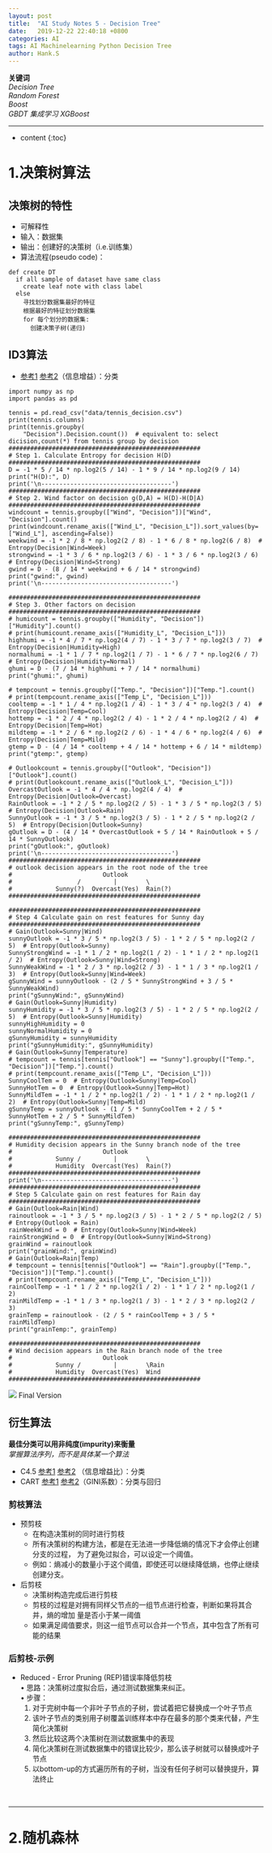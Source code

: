 ```yaml
---
layout: post
title:  "AI Study Notes 5 - Decision Tree"
date:   2019-12-22 22:40:18 +0800
categories: AI
tags: AI Machinelearning Python Decision Tree
author: Hank.S
---
```


**关键词**  
*Decision Tree*  
*Random Forest*   
*Boost*   
*GBDT*
*集成学习*
*XGBoost*





---
* content
{:toc}




# 1.决策树算法
## 决策树的特性  
  - 可解释性
  - 输入：数据集
  - 输出：创建好的决策树（i.e.训练集）
  - 算法流程(pseudo code)：  
```
def create DT
  if all sample of dataset have same class
    create leaf note with class label
  else
    寻找划分数据集最好的特征
    根据最好的特征划分数据集
    for 每个划分的数据集:
      创建决策子树(递归)
```  
## ID3算法  
- [参考1](https://sefiks.com/2017/11/20/a-step-by-step-id3-decision-tree-example/) [参考2](https://www.cnblogs.com/kuaizifeng/p/9110157.html)（信息增益）：分类  

```
import numpy as np
import pandas as pd

tennis = pd.read_csv("data/tennis_decision.csv")
print(tennis.columns)
print(tennis.groupby(
    "Decision").Decision.count())  # equivalent to: select dicision,count(*) from tennis group by decision
#####################################################
# Step 1. Calculate Entropy for decision H(D)
#####################################################
D = -1 * 5 / 14 * np.log2(5 / 14) - 1 * 9 / 14 * np.log2(9 / 14)
print("H(D):", D)
print('\n------------------------------------')
#####################################################
# Step 2. Wind factor on decision g(D,A) = H(D)-H(D|A)
#####################################################
windcount = tennis.groupby(["Wind", "Decision"])["Wind", "Decision"].count()
print(windcount.rename_axis(["Wind_L", "Decision_L"]).sort_values(by=["Wind_L"], ascending=False))
weekwind = -1 * 2 / 8 * np.log2(2 / 8) - 1 * 6 / 8 * np.log2(6 / 8)  # Entropy(Decision|Wind=Week)
strongwind = -1 * 3 / 6 * np.log2(3 / 6) - 1 * 3 / 6 * np.log2(3 / 6)  # Entropy(Decision|Wind=Strong)
gwind = D - (8 / 14 * weekwind + 6 / 14 * strongwind)
print("gwind:", gwind)
print('\n------------------------------------')

#####################################################
# Step 3. Other factors on decision
#####################################################
# humicount = tennis.groupby(["Humidity", "Decision"])["Humidity"].count()
# print(humicount.rename_axis(["Humidity_L", "Decision_L"]))
highhumi = -1 * 4 / 7 * np.log2(4 / 7) - 1 * 3 / 7 * np.log2(3 / 7)  # Entropy(Decision|Humidity=High)
normalhumi = -1 * 1 / 7 * np.log2(1 / 7) - 1 * 6 / 7 * np.log2(6 / 7)  # Entropy(Decision|Humidity=Normal)
ghumi = D - (7 / 14 * highhumi + 7 / 14 * normalhumi)
print("ghumi:", ghumi)

# tempcount = tennis.groupby(["Temp.", "Decision"])["Temp."].count()
# print(tempcount.rename_axis(["Temp_L", "Decision_L"]))
cooltemp = -1 * 1 / 4 * np.log2(1 / 4) - 1 * 3 / 4 * np.log2(3 / 4)  # Entropy(Decision|Temp=Cool)
hottemp = -1 * 2 / 4 * np.log2(2 / 4) - 1 * 2 / 4 * np.log2(2 / 4)  # Entropy(Decision|Temp=Hot)
mildtemp = -1 * 2 / 6 * np.log2(2 / 6) - 1 * 4 / 6 * np.log2(4 / 6)  # Entropy(Decision|Temp=Mild)
gtemp = D - (4 / 14 * cooltemp + 4 / 14 * hottemp + 6 / 14 * mildtemp)
print("gtemp:", gtemp)

# Outlookcount = tennis.groupby(["Outlook", "Decision"])["Outlook"].count()
# print(Outlookcount.rename_axis(["Outlook_L", "Decision_L"]))
OvercastOutlook = -1 * 4 / 4 * np.log2(4 / 4)  # Entropy(Decision|Outlook=Overcast)
RainOutlook = -1 * 2 / 5 * np.log2(2 / 5) - 1 * 3 / 5 * np.log2(3 / 5)  # Entropy(Decision|Outlook=Rain)
SunnyOutlook = -1 * 3 / 5 * np.log2(3 / 5) - 1 * 2 / 5 * np.log2(2 / 5)  # Entropy(Decision|Outlook=Sunny)
gOutlook = D - (4 / 14 * OvercastOutlook + 5 / 14 * RainOutlook + 5 / 14 * SunnyOutlook)
print("gOutlook:", gOutlook)
print('\n------------------------------------')
#####################################################
# outlook decision appears in the root node of the tree
#                         Outlook
#                  /         |        \
#            Sunny(?)  Overcast(Yes)  Rain(?)
#####################################################

#####################################################
# Step 4 Calculate gain on rest features for Sunny day
#####################################################
# Gain(Outlook=Sunny|Wind)
sunnyOutlook = -1 * 3 / 5 * np.log2(3 / 5) - 1 * 2 / 5 * np.log2(2 / 5)  # Entropy(Outlook=Sunny)
SunnyStrongWind = -1 * 1 / 2 * np.log2(1 / 2) - 1 * 1 / 2 * np.log2(1 / 2)  # Entropy(Outlook=Sunny|Wind=Strong)
SunnyWeakWind = -1 * 2 / 3 * np.log2(2 / 3) - 1 * 1 / 3 * np.log2(1 / 3)  # Entropy(Outlook=Sunny|Wind=Week)
gSunnyWind = sunnyOutlook - (2 / 5 * SunnyStrongWind + 3 / 5 * SunnyWeakWind)
print("gSunnyWind:", gSunnyWind)
# Gain(Outlook=Sunny|Humidity)
sunnyHumidity = -1 * 3 / 5 * np.log2(3 / 5) - 1 * 2 / 5 * np.log2(2 / 5)  # Entropy(Outlook=Sunny|Humidity)
sunnyHighHumidity = 0
sunnyNormalHumidity = 0
gSunnyHumidity = sunnyHumidity
print("gSunnyHumidity:", gSunnyHumidity)
# Gain(Outlook=Sunny|Temperature)
# tempcount = tennis[tennis["Outlook"] == "Sunny"].groupby(["Temp.", "Decision"])["Temp."].count()
# print(tempcount.rename_axis(["Temp_L", "Decision_L"]))
SunnyCoolTem = 0  # Entropy(Outlook=Sunny|Temp=Cool)
SunnyHotTem = 0  # Entropy(Outlook=Sunny|Temp=Hot)
SunnyMildTem = -1 * 1 / 2 * np.log2(1 / 2) - 1 * 1 / 2 * np.log2(1 / 2)  # Entropy(Outlook=Sunny|Temp=Mild)
gSunnyTemp = sunnyOutlook - (1 / 5 * SunnyCoolTem + 2 / 5 * SunnyHotTem + 2 / 5 * SunnyMildTem)
print("gSunnyTemp:", gSunnyTemp)

#####################################################
# Humidity decision appears in the Sunny branch node of the tree
#                         Outlook
#            Sunny /         |        \
#            Humidity  Overcast(Yes)  Rain(?)
#####################################################
print('\n------------------------------------')
#####################################################
# Step 5 Calculate gain on rest features for Rain day
#####################################################
# Gain(Outlook=Rain|Wind)
rainoutlook = -1 * 3 / 5 * np.log2(3 / 5) - 1 * 2 / 5 * np.log2(2 / 5)  # Entropy(Outlook = Rain)
rainWeekWind = 0  # Entropy(Outlook=Sunny|Wind=Week)
rainStrongWind = 0  # Entropy(Outlook=Sunny|Wind=Strong)
grainWind = rainoutlook
print("grainWind:", grainWind)
# Gain(Outlook=Rain|Temp)
# tempcount = tennis[tennis["Outlook"] == "Rain"].groupby(["Temp.", "Decision"])["Temp."].count()
# print(tempcount.rename_axis(["Temp_L", "Decision_L"]))
rainCoolTemp = -1 * 1 / 2 * np.log2(1 / 2) - 1 * 1 / 2 * np.log2(1 / 2)
rainMildTemp = -1 * 1 / 3 * np.log2(1 / 3) - 1 * 2 / 3 * np.log2(2 / 3)
grainTemp = rainoutlook - (2 / 5 * rainCoolTemp + 3 / 5 * rainMildTemp)
print("grainTemp:", grainTemp)

#####################################################
# Wind decision appears in the Rain branch node of the tree
#                         Outlook
#            Sunny /         |        \Rain
#            Humidity  Overcast(Yes)  Wind
#####################################################
```
![](assets/markdown-img-paste-20191230232138626.png)
Final Version



## 衍生算法
**最佳分类可以用非纯度(impurity)来衡量**  
*掌握算法序列，而不是具体某一个算法*

- C4.5 [参考1](https://blog.csdn.net/zhongranxu/article/details/81910388) [参考2](https://sefiks.com/2018/05/13/a-step-by-step-c4-5-decision-tree-example/) （信息增益比）：分类  
- CART [参考1](https://blog.csdn.net/e15273/article/details/79648502) [参考2](https://sefiks.com/2018/08/27/a-step-by-step-cart-decision-tree-example/)（GINI系数）：分类与回归  

### 剪枝算法
- 预剪枝  
  - 在构造决策树的同时进行剪枝  
  - 所有决策树的构建方法，都是在无法进一步降低熵的情况下才会停止创建分支的过程，
为了避免过拟合，可以设定一个阈值。  
  - 例如：熵减小的数量小于这个阈值，即使还可以继续降低熵，也停止继续创建分支。
- 后剪枝  
  - 决策树构造完成后进行剪枝   
  - 剪枝的过程是对拥有同样父节点的一组节点进行检查，判断如果将其合并，熵的增加
量是否小于某一阈值  
  - 如果满足阈值要求，则这一组节点可以合并一个节点，其中包含了所有可能的结果

### 后剪枝-示例
- Reduced - Error Pruning (REP)错误率降低剪枝   
  • 思路：决策树过度拟合后，通过测试数据集来纠正。  
  • 步骤：
  1. 对于完树中每一个非叶子节点的子树，尝试着把它替换成一个叶子节点
  2. 该叶子节点的类别用子树覆盖训练样本中存在最多的那个类来代替，产生简化决策树
  3. 然后比较这两个决策树在测试数据集中的表现
  4. 简化决策树在测试数据集中的错误比较少，那么该子树就可以替换成叶子节点
  5. 以bottom-up的方式遍历所有的子树，当没有任何子树可以替换提升，算法终止



&nbsp;

---

# 2.随机森林
